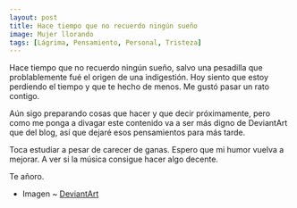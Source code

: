 ```yaml
---
layout: post
title: Hace tiempo que no recuerdo ningún sueño
image: Mujer llorando
tags: [Lágrima, Pensamiento, Personal, Tristeza]
---
```


Hace tiempo que no recuerdo ningún sueño, salvo una pesadilla que problablemente fué el origen de una indigestión. Hoy siento que estoy perdiendo el tiempo y que te hecho de menos. Me gustó pasar un rato contigo.

Aún sigo preparando cosas que hacer y que decir próximamente, pero como me ponga a divagar este contenido va a ser más digno de DeviantArt que del blog, así que dejaré esos pensamientos para más tarde.

Toca estudiar a pesar de carecer de ganas. Espero que mi humor vuelva a mejorar. A ver si la música consigue hacer algo decente.

Te añoro.

 - Imagen ~ [DeviantArt](http://browse.deviantart.com/?q=tear&order=9&offset=24#/djzaa4)
